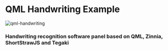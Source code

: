 # QML Handwriting Example

![qml-handwriting](https://raw.github.com/penk/SlateKit/master/IME/handwriting/screenshot.png)

### Handwriting recognition software panel based on QML, Zinnia, ShortStrawJS and Tegaki
